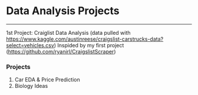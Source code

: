 # Data Analysis Projects

---

1st Project: Craiglist Data Analysis (data pulled with https://www.kaggle.com/austinreese/craigslist-carstrucks-data?select=vehicles.csv)
Inspided by my first project (https://github.com/ryanirl/CraigslistScraper)


### Projects
1. Car EDA & Price Prediction
2. Biology Ideas
